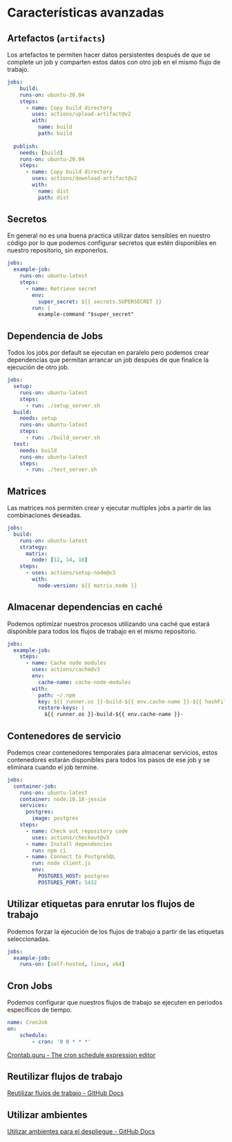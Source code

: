 # Características avanzadas

## Artefactos (`artifacts`)

Los artefactos te permiten hacer datos persistentes después de que se complete un job y comparten estos datos con otro job en el mismo flujo de trabajo.

```yaml
jobs:  
	build:
    runs-on: ubuntu-20.04
    steps:
      - name: Copy build directory
        uses: actions/upload-artifact@v2
        with:
          name: build
          path: build
 
  publish:
    needs: [build]
    runs-on: ubuntu-20.04
    steps:
      - name: Copy build directory
        uses: actions/download-artifact@v2
        with:
          name: dist
          path: dist
```

## Secretos

En general no es una buena practica utilizar datos sensibles en nuestro código por lo que podemos configurar secretos que estén disponibles en nuestro repositorio, sin exponerlos.

```yaml
jobs:
  example-job:
    runs-on: ubuntu-latest
    steps:
      - name: Retrieve secret
        env:
          super_secret: ${{ secrets.SUPERSECRET }}
        run: |
          example-command "$super_secret"
```

## Dependencia de Jobs

Todos los jobs por default se ejecutan en paralelo pero podemos crear dependencias que permitan arrancar un job después de que finalice la ejecución de otro job.

```yaml
jobs:
  setup:
    runs-on: ubuntu-latest
    steps:
      - run: ./setup_server.sh
  build:
    needs: setup
    runs-on: ubuntu-latest
    steps:
      - run: ./build_server.sh
  test:
    needs: build
    runs-on: ubuntu-latest
    steps:
      - run: ./test_server.sh
```

## Matrices

Las matrices nos permiten crear y ejecutar multiples jobs a partir de las combinaciones deseadas.

```yaml
jobs:
  build:
    runs-on: ubuntu-latest
    strategy:
      matrix:
        node: [12, 14, 16]
    steps:
      - uses: actions/setup-node@v3
        with:
          node-version: ${{ matrix.node }}
```

## Almacenar dependencias en caché

Podemos optimizar nuestros procesos utilizando una caché que estará disponible para todos los flujos de trabajo en el mismo repositorio.

```yaml
jobs:
  example-job:
    steps:
      - name: Cache node modules
        uses: actions/cache@v3
        env:
          cache-name: cache-node-modules
        with:
          path: ~/.npm
          key: ${{ runner.os }}-build-${{ env.cache-name }}-${{ hashFiles('**/package-lock.json') }}
          restore-keys: |
            ${{ runner.os }}-build-${{ env.cache-name }}-
```

## Contenedores de servicio

Podemos crear contenedores temporales para almacenar servicios, estos contenedores estarán disponibles para todos los pasos de ese job y se eliminara cuando el job termine.

```yaml
jobs:
  container-job:
    runs-on: ubuntu-latest
    container: node:10.18-jessie
    services:
      postgres:
        image: postgres
    steps:
      - name: Check out repository code
        uses: actions/checkout@v3
      - name: Install dependencies
        run: npm ci
      - name: Connect to PostgreSQL
        run: node client.js
        env:
          POSTGRES_HOST: postgres
          POSTGRES_PORT: 5432
```

## ****Utilizar etiquetas para enrutar los flujos de trabajo****

Podemos forzar la ejecución de los flujos de trabajo a partir de las etiquetas seleccionadas.

```yaml
jobs:
  example-job:
    runs-on: [self-hosted, linux, x64]
```

## Cron Jobs

Podemos configurar que nuestros flujos de trabajo se ejecuten en periodos específicos de tiempo.

```yaml
name: CronJob
on:
	schedule: 
		- cron: '0 0 * * *'
```

[Crontab.guru - The cron schedule expression editor](https://crontab.guru/)

## ****Reutilizar flujos de trabajo****

[Reutilizar flujos de trabajo - GitHub Docs](https://docs.github.com/es/actions/learn-github-actions/reusing-workflows)

## ****Utilizar ambientes****

[Utilizar ambientes para el despliegue - GitHub Docs](https://docs.github.com/es/actions/deployment/using-environments-for-deployment)